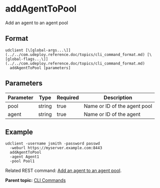 # addAgentToPool

Add an agent to an agent pool

## Format

```
udclient [\[global-args...\]](../../com.udeploy.reference.doc/topics/cli_command_format.md) [\[global-flags...\]](../../com.udeploy.reference.doc/topics/cli_command_format.md)
  addAgentToPool [parameters]
```

## Parameters

|Parameter|Type|Required|Description|
|---------|----|--------|-----------|
|pool|string|true|Name or ID of the agent pool|
|agent|string|true|Name or ID of the agent|

## Example

```
udclient -username jsmith -password passwd 
  -weburl https://myserver.example.com:8443
  addAgentToPool
  -agent Agent1
  -pool Pool1
```

Related REST command: [Add an agent to an agent pool](rest_cli_agentpool_addagenttopool_put.md).

**Parent topic:** [CLI Commands](../../com.udeploy.reference.doc/topics/cli_commands.md)

